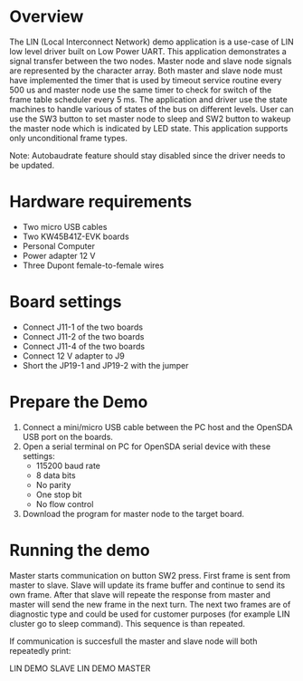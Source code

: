 Overview
========
The LIN (Local Interconnect Network) demo application is a use-case of LIN low level driver built on Low Power UART. This application demonstrates a signal transfer between the two nodes. Master node and slave node signals are represented by the character array. Both master and slave node must have implemented the timer that is used by timeout service routine every 500 us and master node use the same timer to check for switch of the frame table scheduler every 5 ms.
The application and driver use the state machines to handle various of states of the bus on different levels.
User can use the SW3 button to set master node to sleep and SW2 button to wakeup the master node which is indicated by LED state.
This application supports only unconditional frame types.

Note: Autobaudrate feature should stay disabled since the driver needs to be updated.

Hardware requirements
=====================
- Two micro USB cables
- Two KW45B41Z-EVK boards
- Personal Computer
- Power adapter 12 V
- Three Dupont female-to-female wires

Board settings
==============
- Connect J11-1 of the two boards
- Connect J11-2 of the two boards
- Connect J11-4 of the two boards
- Connect 12 V adapter to J9
- Short the JP19-1 and JP19-2 with the jumper

Prepare the Demo
================
1.  Connect a mini/micro USB cable between the PC host and the OpenSDA USB port on the boards.
2.  Open a serial terminal on PC for OpenSDA serial device with these settings:
    - 115200 baud rate
    - 8 data bits
    - No parity
    - One stop bit
    - No flow control
6.  Download the program for master node to the target board.

Running the demo
================
Master starts communication on button SW2 press. First frame is sent from master to slave. Slave will update its frame buffer and continue to send its own frame. After that slave will repeate the response from master and master will send the new frame in the next turn. The next two frames are of diagnostic type and could be used for customer purposes (for example LIN cluster go to sleep command). This sequence is than repeated.

If communication is succesfull the master and slave node will both repeatedly print:

LIN DEMO
SLAVE
LIN DEMO
MASTER